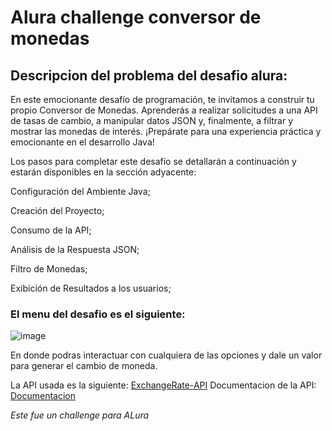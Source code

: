 # Alura challenge conversor de monedas
## Descripcion del problema del desafio alura:
En este emocionante desafío de programación, te invitamos a construir tu propio Conversor de Monedas. Aprenderás a realizar solicitudes a una API de tasas de cambio, a manipular datos JSON y, finalmente, a filtrar y mostrar las monedas de interés. ¡Prepárate para una experiencia práctica y emocionante en el desarrollo Java!

Los pasos para completar este desafío se detallarán a continuación y estarán disponibles en la sección adyacente:

Configuración del Ambiente Java;

Creación del Proyecto;

Consumo de la API;

Análisis de la Respuesta JSON;

Filtro de Monedas;

Exibición de Resultados a los usuarios;

### El menu del desafio es el siguiente:
![image](https://github.com/user-attachments/assets/39e88bfa-7071-4be4-be9f-9bad5bc13fdf)

En donde podras interactuar con cualquiera de las opciones y dale un valor para generar el cambio de moneda.

La API usada es la siguiente: [ExchangeRate-API](https://www.exchangerate-api.com/)
Documentacion de la API: [Documentacion](https://www.exchangerate-api.com/docs/overview)

*Este fue un challenge para ALura*
